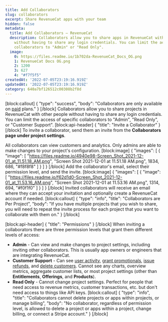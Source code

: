 ```yaml
---
title: Add Collaborators
slug: collaborators
excerpt: Share RevenueCat apps with your team
hidden: false
metadata:
  title: Add Collaborators – RevenueCat
  description: Collaborators allow you to share apps in RevenueCat with other people
    without having to share any login credentials. You can limit the access of specific
    collaborators to "Admin" or "Read Only".
  image:
    0: https://files.readme.io/1b702da-RevenueCat_Docs_OG.png
    1: RevenueCat Docs OG.png
    2: 1200
    3: 627
    4: "#f7f5f5"
createdAt: '2022-07-05T23:19:16.919Z'
updatedAt: '2022-07-05T23:19:16.919Z'
category: 640a7bf126512c00308b2f8d
---
```

[block:callout]
{
  "type": "success",
  "body": "Collaborators are only available on [paid](https://www.revenuecat.com/pricing) plans."
}
[/block]
Collaborators allow you to share projects in RevenueCat with other people without having to share any login credentials. You can limit the access of specific collaborators to "Admin", "Read Only", or "Customer Support".
[block:api-header]
{
  "title": "Invite a Collaborator"
}
[/block]
To invite a collaborator, send them an invite from the **Collaborators page under project settings**. 

All collaborators can view customers and analytics. Only admins are able to make changes to your project's configuration.
[block:image]
{
  "images": [
    {
      "image": [
        "https://files.readme.io/4940e98-Screen_Shot_2021-12-01_at_11.51.18_AM.png",
        "Screen Shot 2021-12-01 at 11.51.18 AM.png",
        1834,
        686,
        "#f8f8f8"
      ]
    }
  ]
}
[/block]
Add the collaborator's email, select their permission level, and send the invite. 
[block:image]
{
  "images": [
    {
      "image": [
        "https://files.readme.io/f62d1d0-Screen_Shot_2021-12-01_at_11.53.16_AM.png",
        "Screen Shot 2021-12-01 at 11.53.16 AM.png",
        1314,
        694,
        "#f0f1f0"
      ]
    }
  ]
}
[/block]
Invited collaborators will receive an email where they can accept your invitation and optionally create a RevenueCat account if needed.
[block:callout]
{
  "type": "info",
  "title": "Collaborators are Per Project",
  "body": "If you have multiple projects that you wish to share, you will need to repeat the invite process for each project that you want to collaborate with them on."
}
[/block]

[block:api-header]
{
  "title": "Permissions"
}
[/block]
When inviting a collaborators there are three permission levels that grant them different levels of access:
- **Admin** - Can view and make changes to project settings, including inviting other collaborators. This is usually app owners or engineers that are integrating RevenueCat.
- **Customer Support** - Can see [user activity](doc:customers), [grant promotionals](doc:promotionals), [issue refunds](doc:customer-history#section-refunding-subscriptions), and [delete customers](doc:manage-users). Cannot see any charts, overview metrics, aggregate customer lists, or most project settings (other than **Entitlements**, **Offerings**, and **Products**).
- **Read Only** - Cannot change project settings. Perfect for people that need access to revenue metrics, customer transactions, etc. but don't need access to things like API keys.
[block:callout]
{
  "type": "info",
  "title": "Collaborators cannot delete projects or apps within projects, or manage billing",
  "body": "No collaborator, regardless of permission level, is allowed to delete a project or apps within a project, change billing, or connect a Stripe account."
}
[/block]